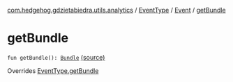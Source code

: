 [com.hedgehog.gdzietabiedra.utils.analytics](../../index.md) / [EventType](../index.md) / [Event](index.md) / [getBundle](./get-bundle.md)

# getBundle

`fun getBundle(): `[`Bundle`](https://developer.android.com/reference/android/os/Bundle.html) [(source)](https://github.com/asvid/GdzieTaBiedra/tree/master/app/src/main/java/com/hedgehog/gdzietabiedra/utils/analytics/EventType.kt#L23)

Overrides [EventType.getBundle](../get-bundle.md)

